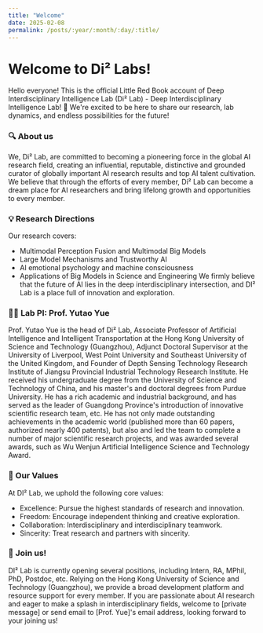 ```yaml
---
title: "Welcome"
date: 2025-02-08
permalink: /posts/:year/:month/:day/:title/  
---
```


# Welcome to Di² Labs!

Hello everyone! This is the official Little Red Book account of Deep Interdisciplinary Intelligence Lab (Di² Lab) - Deep Interdisciplinary Intelligence Lab! 🎉 We're excited to be here to share our research, lab dynamics, and endless possibilities for the future!

### 🔍 About us
We, Di² Lab, are committed to becoming a pioneering force in the global AI research field, creating an influential, reputable, distinctive and grounded curator of globally important AI research results and top AI talent cultivation. We believe that through the efforts of every member, Di² Lab can become a dream place for AI researchers and bring lifelong growth and opportunities to every member.

### 💡 Research Directions
Our research covers:
- Multimodal Perception Fusion and Multimodal Big Models
- Large Model Mechanisms and Trustworthy AI
- AI emotional psychology and machine consciousness
- Applications of Big Models in Science and Engineering
We firmly believe that the future of AI lies in the deep interdisciplinary intersection, and DI² Lab is a place full of innovation and exploration.

### 👨‍🔬 Lab PI: Prof. Yutao Yue
Prof. Yutao Yue is the head of Di² Lab, Associate Professor of Artificial Intelligence and Intelligent Transportation at the Hong Kong University of Science and Technology (Guangzhou), Adjunct Doctoral Supervisor at the University of Liverpool, West Point University and Southeast University of the United Kingdom, and Founder of Depth Sensing Technology Research Institute of Jiangsu Provincial Industrial Technology Research Institute. He received his undergraduate degree from the University of Science and Technology of China, and his master's and doctoral degrees from Purdue University. He has a rich academic and industrial background, and has served as the leader of Guangdong Province's introduction of innovative scientific research team, etc. He has not only made outstanding achievements in the academic world (published more than 60 papers, authorized nearly 400 patents), but also and led the team to complete a number of major scientific research projects, and was awarded several awards, such as Wu Wenjun Artificial Intelligence Science and Technology Award.

### 🌈 Our Values
At DI² Lab, we uphold the following core values:
- Excellence: Pursue the highest standards of research and innovation.
- Freedom: Encourage independent thinking and creative exploration.
- Collaboration: Interdisciplinary and interdisciplinary teamwork.
- Sincerity: Treat research and partners with sincerity.

### 🚀 Join us!
DI² Lab is currently opening several positions, including Intern, RA, MPhil, PhD, Postdoc, etc. Relying on the Hong Kong University of Science and Technology (Guangzhou), we provide a broad development platform and resource support for every member. If you are passionate about AI research and eager to make a splash in interdisciplinary fields, welcome to [private message] or send email to [Prof. Yue]'s email address, looking forward to your joining us!
